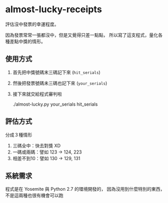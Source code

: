 # almost-lucky-receipts

評估沒中發票的幸運程度。

因為發票常常一張都沒中，但是又覺得只差一點點，
所以寫了這支程式，量化各種差點中獎的情形。

## 使用方式

1. 首先把中獎號碼末三碼記下來 (`hit_serials`)
2. 然後把發票號碼未三碼也記下來 (`your_serials`)
3. 接下來就交給程式審判啦

    ./almost-lucky.py your_serials hit_serials

## 評估方式

分成３種情形

1. 三碼全中：快去對獎 XD
2. 一碼或兩碼：譬如 123 -> 124, 223
3. 相差不到10：譬如 130 -> 129, 131

## 系統需求

程式是在 Yosemite 與 Python 2.7 的環境開發的，
因為沒用到什麼特別的東西，不是這兩種也很有機會可以跑

